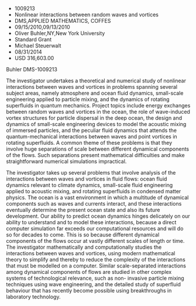 
* 1009213
* Nonlinear interactions between random waves and vortices
* DMS,APPLIED MATHEMATICS, COFFES
* 09/15/2010,09/13/2010
* Oliver Buhler,NY,New York University
* Standard Grant
* Michael Steuerwalt
* 08/31/2014
* USD 316,603.00

Buhler DMS-1009213

The investigator undertakes a theoretical and numerical study of nonlinear
interactions between waves and vortices in problems spanning several subject
areas, namely atmosphere and ocean fluid dynamics, small-scale engineering
applied to particle mixing, and the dynamics of rotating superfluids in quantum
mechanics. Project topics include energy exchanges between random waves and
vortices in the ocean, the role of wave-induced vortex structures for particle
dispersal in the deep ocean, the design and dynamics of small-scale engineering
devices to model the acoustic mixing of immersed particles, and the peculiar
fluid dynamics that attends the quantum-mechanical interactions between waves
and point vortices in rotating superfluids. A common theme of these problems is
that they involve huge separations of scale between different dynamical
components of the flows. Such separations present mathematical difficulties and
make straightforward numerical simulations impractical.

The investigator takes up several problems that involve analysis of the
interactions between waves and vortices in fluid flows: ocean fluid dynamics
relevant to climate dynamics, small-scale fluid engineering applied to acoustic
mixing, and rotating superfluids in condensed matter physics. The ocean is a
vast environment in which a multitude of dynamical components such as waves and
currents interact, and these interactions eventually determine the present ocean
state and also its future development. Our ability to predict ocean dynamics
hinges delicately on our ability to understand and to model these interactions,
because a direct computer simulation far exceeds our computational resources and
will do so for decades to come. This is so because different dynamical
components of the flows occur at vastly different scales of length or time. The
investigator mathematically and computationally studies the interactions between
waves and vortices, using modern mathematical theory to simplify and thereby to
reduce the complexity of the interactions that must be modelled on a computer.
Similar scale-separated interactions among dynamical components of flows are
studied in other complex systems of technological relevance, such as non-
invasive particle mixing techniques using wave engineering, and the detailed
study of superfluid behaviour that has recently become possible using
breakthroughs in laboratory technology.
